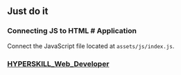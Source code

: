 ## Just do it

### Connecting JS to HTML # Application

Connect the JavaScript file located at `assets/js/index.js`.

### [HYPERSKILL_Web_Developer](https://github.com/kakanew/HYPERSKILL_Web_Developer)